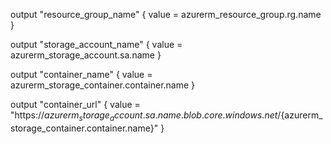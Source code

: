 output "resource_group_name" {
  value = azurerm_resource_group.rg.name
}

output "storage_account_name" {
  value = azurerm_storage_account.sa.name
}

output "container_name" {
  value = azurerm_storage_container.container.name
}

output "container_url" {
  value = "https://${azurerm_storage_account.sa.name}.blob.core.windows.net/${azurerm_storage_container.container.name}"
}
